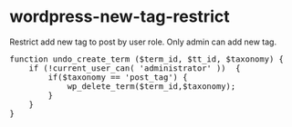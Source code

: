 # wordpress-new-tag-restrict
Restrict add new tag to post by user role. Only admin can add new tag.
<pre>
function undo_create_term ($term_id, $tt_id, $taxonomy) {
	if (!current_user_can( 'administrator' ))  {
    	if($taxonomy == 'post_tag') {
    		wp_delete_term($term_id,$taxonomy);
   	 	} 	 
    }
}
</pre>
